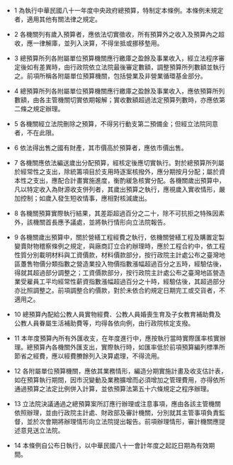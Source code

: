 * 1 為執行中華民國八十一年度中央政府總預算，特制定本條例。本條例未規定者，適用其他有關法律之規定。

* 2 各機關列有歲入預算者，應依法切實徵收，所有預算外之收入及預算內之超收，應一律解庫，並列入決算，不得坐抵或挪移墊用。

* 3 總預算所列各附屬單位預算機關應行繳庫之盈餘及事業收入，經立法程序審定後如有差異時，由行政院依立法院最後審定數額，調整預算所列數額並執行之。前項所稱各附屬單位預算機關，包括營業及非營業循環基金部分。

* 4 總預算所列各附屬單位預算機關應行繳庫之盈餘及事業收入，應依預算所列數額，由各主管機關切實依期報解；實收數額超過法定預算列數時，亦應依第二條之規定辦理。

* 5 各機關經立法院刪除之預算，不得另行動支第二預備金；但經立法院同意者，不在此限。

* 6 依法得出售之國有財產，其市價高於預算者，應依市價出售。

* 7 各機關應依法編送歲出分配預算，經核定後應切實執行。對於總預算所列屬於經常性之支出，除統籌項目於支用時逐案核撥外，應分期按月分配；屬於資本性之支出，應配合計畫實施進度，衡酌緩急核實分配。各機關歲出預算中，凡以特定收入為財源收支併列者，其歲出預算之執行，應視歲入實收情形，嚴加控制；如歲入發生短收情事，應相對核減歲出。

* 8 各機關預算實際執行結果，其差距超過百分之二十，除不可抗拒之特殊因素外，該機關首長應予議處，並將執行情形向立法院報告。

* 9 各機關歲出預算中，關於營繕工程經費之執行，依機關營繕工程及購置定製變賣財物稽察條例之規定，與廠商訂立合約辦理時，應於工程合約中，依工程性質分別載明材料與工資價款，材料價款部分，按行政院主計處公布之臺灣地區躉售物價分類指數之營造業投入物價指數漲幅超過百分之五時，經驗估後，得就其超過部分調整之；工資價款部分，按行政院主計處公布之臺灣地區營造業受雇員工平均經常性薪資指數漲幅超過百分之十時，經驗估後，其超過部分亦比照調整之。前項調整合約價款，對於未依合約規定日期完工或交貨者，不適用之。

* 10 總預算內配給公教人員實物經費、公教人員婚喪生育及子女教育補助費及公教人員眷屬生活補助費等，均得各依向例，由行政院核定支撥。

* 11 本年度預算內所有外匯收支，在年度進行中，應按執行當時實際匯率核實辦理。總預算內各機關外匯支出，實際執行時，如匯率低於前項預算編列標準所節省之經費，應以經費賸餘列入決算處理，不得流用。

* 12 各附屬單位預算機關，應依其業務情形，編造分期實施計畫及收支估計表，如在預算執行期間，因市況變動及業務擴增而必須增加之管理費用，亦得依所通過預算之法定比例併入計算，並依預算法第五十六條規定之程序辦理。

* 13 立法院決議通過之總預算案所訂應行辦理或注意事項，應由各該主管機關依照辦理，並由行政院主計處、財政部及審計機關，分別就其主管事項負責監督，並於次會期將辦理情形向立法院提出報告。前項辦理情形，審計機關應提述意見送立法院。

* 14 本條例自公布日執行，以中華民國八十一會計年度之起訖日期為有效期間。

